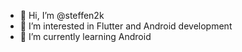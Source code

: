 - 👋 Hi, I’m @steffen2k
- 👀 I’m interested in Flutter and Android development
- 🌱 I’m currently learning Android


<!---
steffen2k/steffen2k is a ✨ special ✨ repository because its `README.md` (this file) appears on your GitHub profile.
You can click the Preview link to take a look at your changes.
--->
